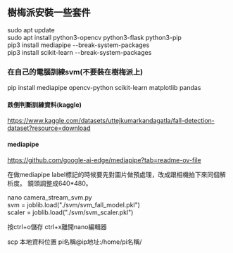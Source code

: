 ## 樹梅派安裝一些套件
sudo apt update  
sudo apt install python3-opencv python3-flask python3-pip  
pip3 install mediapipe --break-system-packages  
pip3 install scikit-learn --break-system-packages  
  
  
### 在自己的電腦訓練svm(不要裝在樹梅派上)
pip install mediapipe opencv-python scikit-learn matplotlib pandas  
  
#### 跌倒判斷訓練資料(kaggle)  
https://www.kaggle.com/datasets/uttejkumarkandagatla/fall-detection-dataset?resource=download  

#### mediapipe
https://github.com/google-ai-edge/mediapipe?tab=readme-ov-file

在做mediapipe label標記的時候要先對圖片做預處理，改成跟相機拍下來同個解析度。
鏡頭調整成640*480。

nano camera_stream_svm.py  
svm = joblib.load("./svm/svm_fall_model.pkl")    
scaler = joblib.load("./svm/svm_scaler.pkl")  

按ctrl+o儲存 ctrl+x離開nano編輯器

scp 本地資料位置 pi名稱@ip地址:/home/pi名稱/
